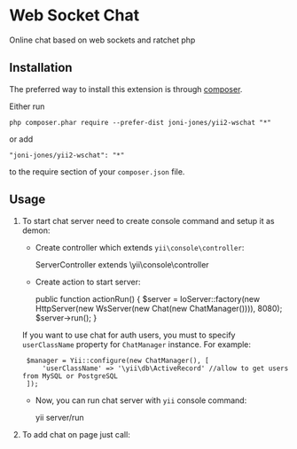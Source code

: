 Web Socket Chat
===============
Online chat based on web sockets and ratchet php

Installation
------------

The preferred way to install this extension is through [composer](http://getcomposer.org/download/).

Either run

```
php composer.phar require --prefer-dist joni-jones/yii2-wschat "*"
```

or add

```
"joni-jones/yii2-wschat": "*"
```

to the require section of your `composer.json` file.

Usage
------------

1. To start chat server need to create console command and setup it as demon:
    
    - Create controller which extends `yii\console\controller`:
        
        ServerController extends \yii\console\controller
        
    - Create action to start server:
    
        public function actionRun()
        {
            $server = IoServer::factory(new HttpServer(new WsServer(new Chat(new ChatManager()))), 8080);
            $server->run();
        }
        
    If you want to use chat for auth users, you must to specify `userClassName` property for `ChatManager` instance.
    For example:
    
        
        $manager = Yii::configure(new ChatManager(), [
            'userClassName' => '\yii\db\ActiveRecord' //allow to get users from MySQL or PostgreSQL
        ]);
        
    - Now, you can run chat server with `yii` console command:
    
        yii server/run
        
2. To add chat on page just call:


    <?=ChatWidget::widget();?>
